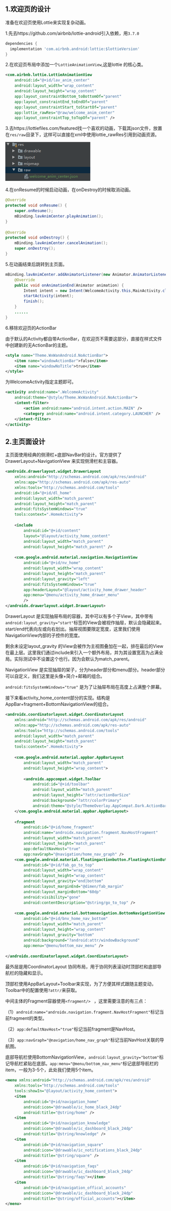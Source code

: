 ## 1.欢迎页的设计

准备在欢迎页使用Lottie来实现复杂动画。

1.先去https://github.com/airbnb/lottie-android引入依赖，用`3.7.0`

```groovy
dependencies {
  implementation 'com.airbnb.android:lottie:$lottieVersion'
}
```

2.在欢迎页布局中添加一个`LottieAnimationView`,这是lottie 的核心类。

```xml
<com.airbnb.lottie.LottieAnimationView
    android:id="@+id/lav_anim_center"
    android:layout_width="wrap_content"
    android:layout_height="wrap_content"
    app:layout_constraintBottom_toBottomOf="parent"
    app:layout_constraintEnd_toEndOf="parent"
    app:layout_constraintStart_toStartOf="parent"
    app:lottie_rawRes="@raw/welcome_anim_center"                               
    app:layout_constraintTop_toTopOf="parent" />
```

3.去https://lottiefiles.com/featured找一个喜欢的动画，下载其json文件，放置在`res/raw`目录下，这样可以直接在xml中使用lottie_rawRes引用到动画资源。

![image-20210419010251212](1.%E6%AC%A2%E8%BF%8E%E9%A1%B5%E7%9A%84%E8%AE%BE%E8%AE%A1.assets/image-20210419010251212.png)

4.在onResume的时候启动动画，在onDestroy的时候取消动画。

```java
@Override
protected void onResume() {
    super.onResume();
    mBinding.lavAnimCenter.playAnimation();
}

@Override
protected void onDestroy() {
    mBinding.lavAnimCenter.cancelAnimation();
    super.onDestroy();
}
```

5.在动画结束后跳转到主页面。

```java
mBinding.lavAnimCenter.addAnimatorListener(new Animator.AnimatorListener() {
    @Override
    public void onAnimationEnd(Animator animation) {
        Intent intent = new Intent(WelcomeActivity.this,MainActivity.class);
        startActivity(intent);
        finish();
    }
    ......
}
```

6.移除欢迎页的ActionBar

由于默认的Activity都自带ActionBar，在欢迎页不需要这部分，直接在样式文件中创建新的无ActionBar的主题。

```xml
<style name="Theme.WxWanAndroid.NoActionBar">
    <item name="windowActionBar">false</item>
    <item name="windowNoTitle">true</item>
</style>
```

为WelcomeActivity指定主题即可。

```xml
<activity android:name=".WelcomeActivity"
    android:theme="@style/Theme.WxWanAndroid.NoActionBar">
    <intent-filter>
        <action android:name="android.intent.action.MAIN" />
        <category android:name="android.intent.category.LAUNCHER" />
    </intent-filter>
</activity>
```



## 2.主页面设计

主页面使用经典的侧滑栏+底部NavBar的设计。官方提供了DrawerLayout+NavigationView 来实现侧滑栏和主容器。

```xml
<androidx.drawerlayout.widget.DrawerLayout 
    xmlns:android="http://schemas.android.com/apk/res/android"
    xmlns:app="http://schemas.android.com/apk/res-auto"
    xmlns:tools="http://schemas.android.com/tools"
    android:id="@+id/dl_home"
    android:layout_width="match_parent"
    android:layout_height="match_parent"
    android:fitsSystemWindows="true"
    tools:context=".HomeActivity">

    <include
        android:id="@+id/content"
        layout="@layout/activity_home_content"
        android:layout_width="match_parent"
        android:layout_height="match_parent" />

    <com.google.android.material.navigation.NavigationView
        android:id="@+id/nv_home"
        android:layout_width="wrap_content"
        android:layout_height="match_parent"
        android:layout_gravity="left"
        android:fitsSystemWindows="true"
        app:headerLayout="@layout/activity_home_drawer_header"
        app:menu="@menu/activity_home_drawer_menu"
        />
</androidx.drawerlayout.widget.DrawerLayout>
```

DrawerLayout 是实现抽屉布局的容器，其中可以有多个子View，其中带有`android:layout_gravity="start"`标签的View会被视作抽屉，默认会隐藏起来。start/end代表向左或向右划出。抽屉视图要限定宽度，这里我们使用NavigationView内部的子控件的宽度。

剩余未设定layout_gravity 的View会被作为主视图叠加在一起，排在最后的View在最上层。这里我们通过include来引入一个额外布局，并为其设置宽高为占满全局。实际测试中不设置这个也行。因为会默认为match_parent。

NavigationView 是实现抽屉的架子，分为header部分和menu部分。header部分可以自定义，我们这里是头像+简介+邮箱的组合。

`android:fitsSystemWindows="true"` 是为了让抽屉布局在高度上占满整个屏幕。

接下来看activity_home_content部分的实现。结构是AppBar+fragment+BottomNavigationView的组合。

```xml
<androidx.coordinatorlayout.widget.CoordinatorLayout
    xmlns:android="http://schemas.android.com/apk/res/android"
    xmlns:app="http://schemas.android.com/apk/res-auto"
    xmlns:tools="http://schemas.android.com/tools"
    android:layout_width="match_parent"
    android:layout_height="match_parent"
    tools:context=".HomeActivity">

    <com.google.android.material.appbar.AppBarLayout
        android:layout_width="match_parent"
        android:layout_height="wrap_content">

        <androidx.appcompat.widget.Toolbar
            android:id="@+id/toolbar"
            android:layout_width="match_parent"
            android:layout_height="?attr/actionBarSize"
            android:background="?attr/colorPrimary"
            android:theme="@style/ThemeOverlay.AppCompat.Dark.ActionBar" />
    </com.google.android.material.appbar.AppBarLayout>

    <fragment
        android:id="@+id/home_fragment"
        android:name="androidx.navigation.fragment.NavHostFragment"
        android:layout_width="match_parent"
        android:layout_height="match_parent"
        app:defaultNavHost="true"
        app:navGraph="@navigation/home_nav_graph" />
    <com.google.android.material.floatingactionbutton.FloatingActionButton
        android:id="@+id/fab_go_to_top"
        android:layout_width="wrap_content"
        android:layout_height="wrap_content"
        android:layout_gravity="end|bottom"
        android:layout_marginEnd="@dimen/fab_margin"
        android:layout_marginBottom="60dp"
        android:visibility="gone"
        android:contentDescription="@string/go_to_top" />

    <com.google.android.material.bottomnavigation.BottomNavigationView
        android:id="@+id/bnv_home_nav_bottom"
        android:layout_width="match_parent"
        android:layout_height="wrap_content"
        android:layout_gravity="bottom"
        android:background="?android:attr/windowBackground"
        app:menu="@menu/bottom_nav_menu" />

</androidx.coordinatorlayout.widget.CoordinatorLayout>
```

最外层是用CoordinatorLayout 协同布局，用于协同列表滚动时顶部栏和底部导航栏的隐藏和显示。

顶部栏使用AppBarLayout+Toolbar来实现，为了方便其样式跟随主题变动，Toolbar中的配置使用`?attr/`来获取。

中间主体的Fragment容器使用`<fragment/> ` ，这里需要注意的有三点：

（1）`android:name="androidx.navigation.fragment.NavHostFragment"`标记当前fragment的类型。

（2）`app:defaultNavHost="true"`标记当前fragment是NavHost。

（3）`app:navGraph="@navigation/home_nav_graph"`标记当前NavHost关联的导航图。

底部导航栏使用BottomNavigationView，`android:layout_gravity="bottom"`标记导航栏紧贴在底部。`app:menu="@menu/bottom_nav_menu"`标记底部导航栏的item，一般为3-5个，此处我们使用5个item。

```xml
<menu xmlns:android="http://schemas.android.com/apk/res/android"
    xmlns:tools="http://schemas.android.com/tools"
    tools:showIn="@layout/activity_home_content">
    <item
        android:id="@+id/navigation_home"
        android:icon="@drawable/ic_home_black_24dp"
        android:title="@string/home" />
    <item
        android:id="@+id/navigation_knowledge"
        android:icon="@drawable/ic_dashboard_black_24dp"
        android:title="@string/knowledge" />
    <item
        android:id="@+id/navigation_square"
        android:icon="@drawable/ic_notifications_black_24dp"
        android:title="@string/square" />
    <item
        android:id="@+id/navigation_faqs"
        android:icon="@drawable/ic_dashboard_black_24dp"
        android:title="@string/faqs"></item>
    <item
        android:id="@+id/navigation_offical_accounts"
        android:icon="@drawable/ic_dashboard_black_24dp"
        android:title="@string/official_accounts"></item>
</menu>
```























































